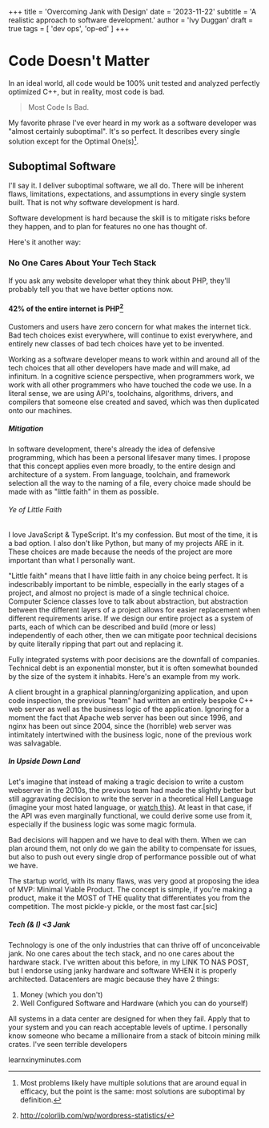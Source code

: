 +++
title = 'Overcoming Jank with Design'
date = '2023-11-22'
subtitle = 'A realistic approach to software development.'
author = 'Ivy Duggan'
draft = true
tags = [
  'dev ops',
  'op-ed'
]
+++

# Code Doesn't Matter

In an ideal world, all code would be 100% unit tested and analyzed perfectly optimized C++, but in reality, most code is bad.

>Most Code Is Bad.

My favorite phrase I've ever heard in my work as a software developer was "almost certainly suboptimal". It's so perfect. It describes every single solution except for the Optimal One(s)[^1].

## Suboptimal Software

I'll say it. I deliver suboptimal software, we all do. There will be inherent flaws, limitations, expectations, and assumptions in every single system built. That is not why software development is hard.

Software development is hard because the skill is to mitigate risks before they happen, and to plan for features no one has thought of.

Here's it another way:

### No One Cares About Your Tech Stack

If you ask any website developer what they think about PHP, they'll probably tell you that we have better options now.

#### 42% of the entire internet is PHP[^2]

Customers and users have zero concern for what makes the internet tick. Bad tech choices exist everywhere, will continue to exist everywhere, and entirely new classes of bad tech choices have yet to be invented.

Working as a software developer means to work within and around all of the tech choices that all other developers have made and will make, ad infinitum. In a cognitive science perspective, when programmers work, we work with all other programmers who have touched the code we use. In a literal sense, we are using API's, toolchains, algorithms, drivers, and compilers that someone else created and saved, which was then duplicated onto our machines.

##### Mitigation

In software development, there's already the idea of defensive programming, which has been a personal lifesaver many times. I propose that this concept applies even more broadly, to the entire design and architecture of a system. From language, toolchain, and framework selection all the way to the naming of a file, every choice made should be made with as "little faith" in them as possible.

###### Ye of Little Faith

I love JavaScript & TypeScript. It's my confession. But most of the time, it is a bad option. I also don't like Python, but many of my projects ARE in it. These choices are made because the needs of the project are more important than what I personally want.

"Little faith" means that I have little faith in any choice being perfect. It is indescribably important to be nimble, especially in the early stages of a project, and almost no project is made of a single technical choice. Computer Science classes love to talk about abstraction, but abstraction between the different layers of a project allows for easier replacement when different requirements arise. If we design our entire project as a system of parts, each of which can be described and build (more or less) independently of each other, then we can mitigate poor technical decisions by quite literally ripping that part out and replacing it.

Fully integrated systems with poor decisions are the downfall of companies. Technical debt is an exponential monster, but it is often somewhat bounded by the size of the system it inhabits. Here's an example from my work.

A client brought in a graphical planning/organizing application, and upon code inspection, the previous "team" had written an entirely bespoke C++ web server as well as the business logic of the application. Ignoring for a moment the fact that Apache web server has been out since 1996, and nginx has been out since 2004, since the (horrible) web server was intimitately intertwined with the business logic, none of the previous work was salvagable.

##### In Upside Down Land

Let's imagine that instead of making a tragic decision to write a custom webserver in the 2010s, the previous team had made the slightly better but still aggravating decision to write the server in a theoretical Hell Language (imagine your most hated language, or [watch this](https://www.youtube.com/watch?v=vcFBwt1nu2U)). At least in that case, if the API was even marginally functional, we could derive some use from it, especially if the business logic was some magic formula.

Bad decisions will happen and we have to deal with them. When we can plan around them, not only do we gain the ability to compensate for issues, but also to push out every single drop of performance possible out of what we have.

The startup world, with its many flaws, was very good at proposing the idea of MVP: Minimal Viable Product. The concept is simple, if you're making a product, make it the MOST of THE quality that differentiates you from the competition. The most pickle-y pickle, or the most fast car.[sic]

##### Tech (& I) <3 Jank

Technology is one of the only industries that can thrive off of unconceivable jank. No one cares about the tech stack, and no one cares about the hardware stack. I've written about this before, in my LINK TO NAS POST, but I endorse using janky hardware and software WHEN it is properly architected. Datacenters are magic because they have 2 things:

1. Money (which you don't)
1. Well Configured Software and Hardware (which you can do yourself)

All systems in a data center are designed for when they fail. Apply that to your system and you can reach acceptable levels of uptime. I personally know someone who became a millionaire from a stack of bitcoin mining milk crates. I've seen terrible developers 

learnxinyminutes.com

[^1]: Most problems likely have multiple solutions that are around equal in efficacy, but the point is the same: most solutions are suboptimal by definition.
[^2]: <http://colorlib.com/wp/wordpress-statistics/>
